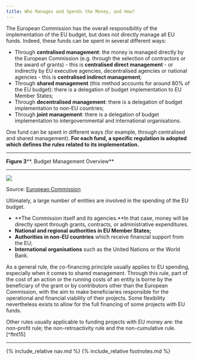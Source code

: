 ```yaml
---
title: Who Manages and Spends the Money, and How?
---
```


The European Commission has the overall responsibility of the implementation of the EU budget, but does not directly manage all EU funds. Indeed, these funds can be spent in several different ways:

-   Through **centralised management**: the money is managed directly by the European Commission (e.g. through the selection of contractors or the award of grants) - this is **centralised direct management** - or indirectly by EU executive agencies, decentralised agencies or national agencies - this is **centralised indirect management**;
-   Through **shared management** (this method accounts for around 80% of the EU budget): there is a delegation of budget implementation to EU Member States;
-   Through **decentralised management**: there is a delegation of budget implementation to non-EU countries;
-   Through **joint management**: there is a delegation of budget implementation to intergovernmental and international organisations.

One fund can be spent in different ways (for example, through centralised and shared management). **For each fund, a specific regulation is adopted which defines the rules related to its implementation.**

****

**Figure 3****. Budget Management Overview**

****

![](../img/image05.png)

Source: [European Commission](http://ec.europa.eu/budget/explained/management/managt_who/who_en.cfm)

Ultimately, a large number of entities are involved in the spending of the EU budget.

-   **The Commission itself and its agencies.**In that case, money will be directly spent through grants, contracts, or administrative expenditures.
-   **National and regional authorities in EU Member States;**
-   **Authorities in non-EU countries** which receive financial support from the EU;
-   **International organisations** such as the United Nations or the World Bank.

As a general rule, the co-financing principle usually applies to EU spending, especially when it comes to shared management. Through this rule, part of the cost of an action or the running costs of an entity is borne by the beneficiary of the grant or by contributors other than the European Commission, with the aim to make beneficiaries responsible for the operational and financial viability of their projects. Some flexibility nevertheless exists to allow for the full financing of some projects with EU funds.

Other rules usually applicable to funding projects with EU money are: the non-profit rule; the non-retroactivity rule and the non-cumulative rule.[^ftnt15]

* * * * *

{% include_relative nav.md %}
{% include_relative footnotes.md %}

